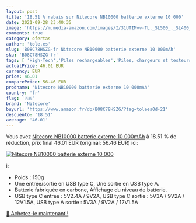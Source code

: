 ```yaml
---
layout: post
title: '18.51 % rabais sur Nitecore NB10000 batterie externe 10 000'
date: 2021-09-28 23:40:35
image: 'https://m.media-amazon.com/images/I/31UTIMvv-TL._SL500_._SL400_.jpg'
comments: true
category: ofertas
author: 'tole.es'
slug: 'B08C78HSZG-fr Nitecore NB10000 batterie externe 10 000mAh'
sku: 'B08C78HSZG-fr'
tags: [ 'High-Tech','Piles rechargeables','Piles, chargeurs et testeurs','nitecore', ]
actualPrice: 46.01 EUR
currency: EUR
price: 46.01
comparePrice: 56.46 EUR
prodname: 'Nitecore NB10000 batterie externe 10 000mAh'
country: 'fr'
flag: '🇫🇷'
brand: 'Nitecore'
buyurl: 'https://www.amazon.fr/dp/B08C78HSZG/?tag=tolees0d-21'
descuento: '18.51'
average: '46.01'
---
```


Vous avez [Nitecore NB10000 batterie externe 10 000mAh](https://www.amazon.fr/dp/B08C78HSZG/?tag=tolees0d-21)  à  18.51 % de réduction, prix final  46.01 EUR (original: 56.46 EUR) ici:

[![Nitecore NB10000 batterie externe 10 000](https://m.media-amazon.com/images/I/31UTIMvv-TL._SL500_._SL400_.jpg)](https://www.amazon.fr/dp/B08C78HSZG/?tag=tolees0d-21)

ℹ️:

- Poids : 150g
- Une entrée/sortie en USB type C, Une sortie en USB type A.
- Batterie fabriquée en carbone, Affichage du niveau de batterie.
- USB type C entrée : 5V2.4A / 9V2A, USB type C sortie : 5V3A / 9V2A / 12V1.5A, USB type A sortie : 5V3A / 9V2A / 12V1.5A

[🛒 Achetez-le maintenant!!](https://www.amazon.fr/dp/B08C78HSZG/?tag=tolees0d-21)
